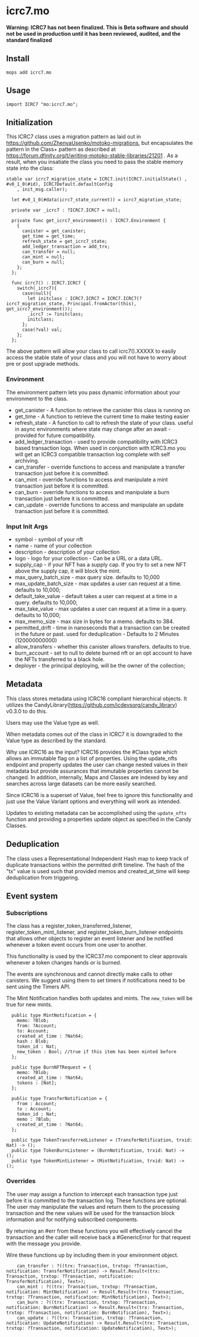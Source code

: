 # icrc7.mo

**Warning: ICRC7 has not been finalized. This is Beta software and should not be used in production until it has been reviewed, audited, and the standard finalized**

## Install
```
mops add icrc7.mo
```

## Usage
```motoko
import ICRC7 "mo:icrc7.mo";
```

## Initialization

This ICRC7 class uses a migration pattern as laid out in https://github.com/ZhenyaUsenko/motoko-migrations, but encapsulates the pattern in the Class+ pattern as described at https://forum.dfinity.org/t/writing-motoko-stable-libraries/21201 . As a result, when you insatiate the class you need to pass the stable memory state into the class:

```
stable var icrc7_migration_state = ICRC7.init(ICRC7.initialState() , #v0_1_0(#id), ICRC7Default.defaultConfig
    , init_msg.caller);

  let #v0_1_0(#data(icrc7_state_current)) = icrc7_migration_state;

  private var _icrc7 : ?ICRC7.ICRC7 = null;

  private func get_icrc7_environment() : ICRC7.Environment {
    {
      canister = get_canister;
      get_time = get_time;
      refresh_state = get_icrc7_state;
      add_ledger_transaction = add_trx;
      can_transfer = null;
      can_mint = null;
      can_burn = null;
    };
  };

  func icrc7() : ICRC7.ICRC7 {
    switch(_icrc7){
      case(null){
        let initclass : ICRC7.ICRC7 = ICRC7.ICRC7(?icrc7_migration_state, Principal.fromActor(this), get_icrc7_environment());
        _icrc7 := ?initclass;
        initclass;
      };
      case(?val) val;
    };
  };

```

The above pattern will allow your class to call icrc7().XXXXX to easily access the stable state of your class and you will not have to worry about pre or post upgrade methods.

### Environment

The environment pattern lets you pass dynamic information about your environment to the class.

- get_canister - A function to retrieve the canister this class is running on
- get_time - A function to retrieve the current time to make testing easier
- refresh_state - A function to call to refresh the state of your class. useful in async environments where state may change after an await - provided for future compatibility.
- add_ledger_transaction - used to provide compatibility with ICRC3 based transaction logs. When used in conjunction with ICRC3.mo you will get an ICRC3 compatible transaction log complete with self archiving.
- can_transfer - override functions to access and manipulate a transfer transaction just before it is committed.
- can_mint - override functions to access and manipulate a mint transaction just before it is committed.
- can_burn - override functions to access and manipulate a burn transaction just before it is committed.
- can_update - override functions to access and manipulate an update transaction just before it is committed.

### Input Init Args

  - symbol - symbol of your nft
  - name - name of your collection
  - description - description of your collection
  - logo - logo for your collection - Can be a URL or a data URL.
  - supply_cap - if your NFT has a supply cap. If you try to set a new NFT above the supply cap, it will block the mint.
  - max_query_batch_size - max query size. defaults to 10,000
  - max_update_batch_size - max updates a user can request at a time. defaults to 10,000;
  - default_take_value - default takes a user can request at a time in a query. defaults to 10,000;
  - max_take_value - max updates a user can request at a time in a query. defaults to 10,000;
  - max_memo_size - max size in bytes for a memo. defaults to 384.
  - permitted_drift - time in nanoseconds that a transaction can be created in the future or past. used for deduplication - Defaults to 2 Minutes (120000000000)
  - allow_transfers - whether this canister allows transfers. defaults to true.
  - burn_account - set to null to delete burned nft or an opt account to have the NFTs transferred to a black hole.
  - deployer - the principal deploying, will be the owner of the collection;

## Metadata

This class stores metadata using ICRC16 compliant hierarchical objects.  It utilizes the CandyLibrary(https://github.com/icdevsorg/candy_library) v0.3.0 to do this.

Users may use the Value type as well.

When metadata comes out of the class in ICRC7 it is downgraded to the Value type as described by the standard.

Why use ICRC16 as the input? ICRC16 provides the #Class type which allows an immutable flag on a list of properties.  Using the update_nfts endpoint and property updates the user can change nested values in their metadata but provide assurances that immutable properties cannot be changed.  In addition, internally, Maps and Classes are indexed by key and searches across large datasets can be more easily searched.

Since ICRC16 is a superset of Value, feel free to ignore this functionality and just use the Value Variant options and everything will work as intended.

Updates to existing metadata can be accomplished using the `update_nfts` function and providing a properties update object as specified in the Candy Classes.


## Deduplication

The class uses a Representational Independent Hash map to keep track of duplicate transactions within the permitted drift timeline.  The hash of the "tx" value is used such that provided memos and created_at_time will keep deduplication from triggering.

## Event system

### Subscriptions

The class has a register_token_transferred_listener, register_token_mint_listener, and register_token_burn_listener endpoints that allows other objects to register an event listener and be notified whenever a token event occurs from one user to another.

This functionality is used by the ICRC37.mo component to clear approvals whenever a token changes hands or is burned.

The events are synchronous and cannot directly make calls to other canisters.  We suggest using them to set timers if notifications need to be sent using the Timers API.

The Mint Notification handles both updates and mints. The `new_token` will be true for new mints.

```
  public type MintNotification = {
    memo: ?Blob;
    from: ?Account;
    to: Account;
    created_at_time : ?Nat64;
    hash : Blob;
    token_id : Nat;
    new_token : Bool; //true if this item has been minted before
  };

  public type BurnNFTRequest = {
    memo: ?Blob;
    created_at_time : ?Nat64;
    tokens : [Nat];
  };

  public type TransferNotification = {
    from : Account;
    to : Account;
    token_id : Nat;
    memo : ?Blob;
    created_at_time : ?Nat64;
  };

  public type TokenTransferredListener = (TransferNotification, trxid: Nat) -> ();
  public type TokenBurnListener = (BurnNotification, trxid: Nat) -> ();
  public type TokenMintListener = (MintNotification, trxid: Nat) -> ();

```

### Overrides

The user may assign a function to intercept each transaction type just before it is committed to the transaction log.  These functions are optional. The user may manipulate the values and return them to the processing transaction and the new values will be used for the transaction block information and for notifying subscribed components.

By returning an #err from these functions you will effectively cancel the transaction and the caller will receive back a #GenericError for that request with the message you provide.

Wire these functions up by including them in your environment object.

```
    can_transfer : ?((trx: Transaction, trxtop: ?Transaction, notification: TransferNotification) -> Result.Result<(trx: Transaction, trxtop: ?Transaction, notification: TransferNotification), Text>);
    can_mint : ?((trx: Transaction, trxtop: ?Transaction, notification: MintNotification) -> Result.Result<(trx: Transaction, trxtop: ?Transaction, notification: MintNotification), Text>);
    can_burn : ?((trx: Transaction, trxtop: ?Transaction, notification: BurnNotification) -> Result.Result<(trx: Transaction, trxtop: ?Transaction, notification: BurnNotification), Text>);
    can_update : ?((trx: Transaction, trxtop: ?Transaction, notification: UpdateNotification) -> Result.Result<(trx: Transaction, trxtop: ?Transaction, notification: UpdateNotification), Text>);


```
